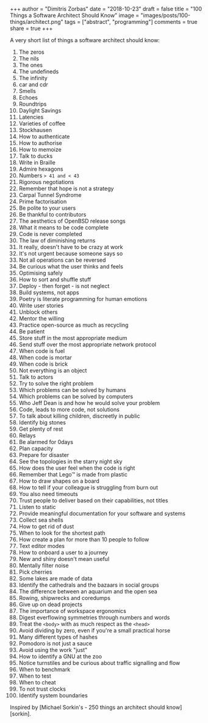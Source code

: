 +++
author = "Dimitris Zorbas"
date = "2018-10-23"
draft = false
title = "100 Things a Software Architect Should Know"
image = "images/posts/100-things/architect.png"
tags = ["abstract", "programming"]
comments = true
share = true
+++

A very short list of things a software architect should know:

<!--more-->

1. The zeros
1. The nils
1. The ones
1. The undefineds
1. The infinity
1. car and cdr
1. Smells
1. Echoes
1. Roundtrips
1. Daylight Savings
1. Latencies
1. Varieties of coffee
1. Stockhausen
1. How to authenticate
1. How to authorise
1. How to memoize
1. Talk to ducks
1. Write in Braille
1. Admire hexagons
1. Numbers `> 41 and < 43`
1. Rigorous negotiations
1. Remember that hope is not a strategy
1. Carpal Tunnel Syndrome
1. Prime factorisation
1. Be polite to your users
1. Be thankful to contributors
1. The aesthetics of OpenBSD release songs
1. What it means to be code complete
1. Code is never completed
1. The law of diminishing returns
1. It really, doesn't have to be crazy at work
1. It's not urgent because someone says so
1. Not all operations can be reversed
1. Be curious what the user thinks and feels
1. Optimising safely
1. How to sort and shuffle stuff
1. Deploy - then forget - is not neglect
1. Build systems, not apps
1. Poetry is literate programming for human emotions
1. Write user stories
1. Unblock others
1. Mentor the willing
1. Practice open-source as much as recycling
1. Be patient
1. Store stuff in the most appropriate medium
1. Send stuff over the most appropriate network protocol
1. When code is fuel
1. When code is mortar
1. When code is brick
1. Not everything is an object
1. Talk to actors
1. Try to solve the right problem
1. Which problems can be solved by humans
1. Which problems can be solved by computers
1. Who Jeff Dean is and how he would solve your problem
1. Code, leads to more code, not solutions
1. To talk about killing children, discreetly in public
1. Identify big stones
1. Get plenty of rest
1. Relays
1. Be alarmed for 0days
1. Plan capacity
1. Prepare for disaster
1. See the topologies in the starry night sky
1. How does the user feel when the code is right
1. Remember that Lego™️ is made from plastic
1. How to draw shapes on a board
1. How to tell if your colleague is struggling from burn out
1. You also need timeouts
1. Trust people to deliver based on their capabilities, not titles
1. Listen to static
1. Provide meaningful documentation for your software and systems
1. Collect sea shells
1. How to get rid of dust
1. When to look for the shortest path
1. How create a plan for more than 10 people to follow
1. Text editor modes
1. How to onboard a user to a journey
1. New and shiny doesn't mean useful
1. Mentally filter noise
1. Pick cherries
1. Some lakes are made of data
1. Identify the cathedrals and the bazaars in social groups
1. The difference between an aquarium and the open sea
1. Rowing, shipwrecks and coredumps
1. Give up on dead projects
1. The importance of workspace ergonomics
1. Digest everflowing symmetries through numbers and words
1. Treat the `<body>` with as much respect as the `<head>`
1. Avoid dividing by zero, even if you're a small practical horse
1. Many different types of hashes
1. Pomodoro is not just a sauce
1. Avoid using the work "just"
1. How to identify a GNU at the zoo
1. Notice turnstiles and be curious about traffic signalling and flow
1. When to benchmark
1. When to test
1. When to cheat
1. To not trust clocks
1. Identify system boundaries

Inspired by [Michael Sorkin's - 250 things an architect should know][sorkin].

<style>
.main-header {
  background-size: 32% auto;
}

[sorkin]: https://www.readingdesign.org/250-things
